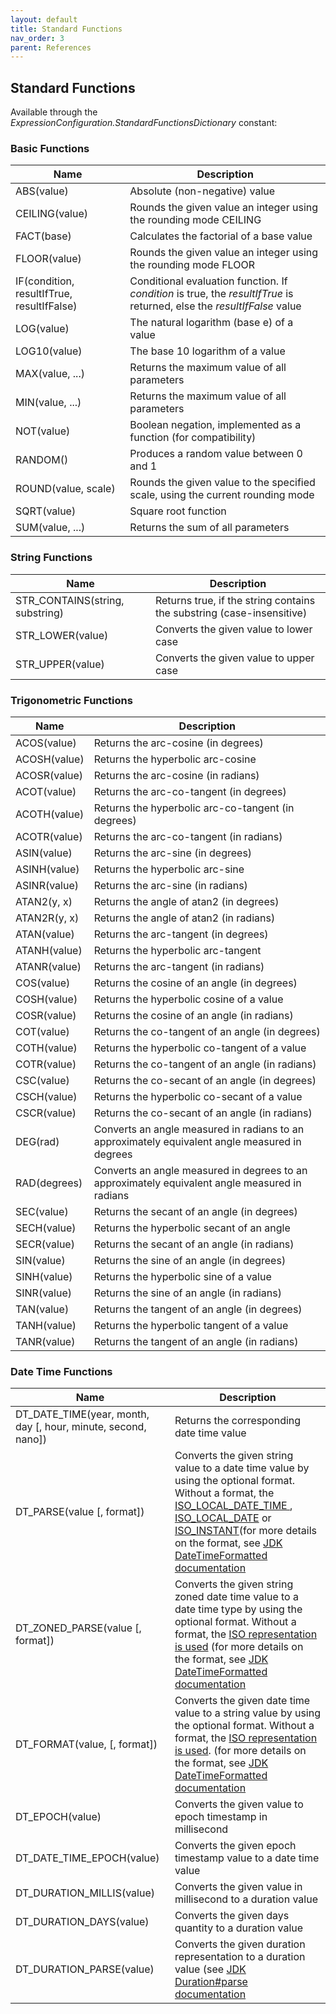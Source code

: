 ```yaml
---
layout: default
title: Standard Functions
nav_order: 3
parent: References
---
```


## Standard Functions

Available through the _ExpressionConfiguration.StandardFunctionsDictionary_ constant:

### Basic Functions

| Name                                       | Description                                                                                                             |
|--------------------------------------------|-------------------------------------------------------------------------------------------------------------------------|
| ABS(value)                                 | Absolute (non-negative) value                                                                                           |
| CEILING(value)                             | Rounds the given value an integer using the rounding mode CEILING                                                       |
| FACT(base)                                 | Calculates the factorial of a base value                                                                                |
| FLOOR(value)                               | Rounds the given value an integer using the rounding mode FLOOR                                                         |
| IF(condition, resultIfTrue, resultIfFalse) | Conditional evaluation function. If _condition_ is true, the _resultIfTrue_ is returned, else the _resultIfFalse_ value |
| LOG(value)                                 | The natural logarithm (base e) of a value                                                                               |
| LOG10(value)                               | The base 10 logarithm of a value                                                                                        |
| MAX(value, ...)                            | Returns the maximum value of all parameters                                                                             |
| MIN(value, ...)                            | Returns the maximum value of all parameters                                                                             |
| NOT(value)                                 | Boolean negation, implemented as a function (for compatibility)                                                         |
| RANDOM()                                   | Produces a random value between 0 and 1                                                                                 |
| ROUND(value, scale)                        | Rounds the given value to the specified scale, using the current rounding mode                                          |
| SQRT(value)                                | Square root function                                                                                                    |
| SUM(value, ...)                            | Returns the sum of all parameters                                                                                       |

### String Functions

| Name                            | Description                                                                 |
|---------------------------------|-----------------------------------------------------------------------|
| STR_CONTAINS(string, substring) | Returns true, if the string contains the substring (case-insensitive) |
| STR_LOWER(value)                | Converts the given value to lower case                                |
| STR_UPPER(value)                | Converts the given value to upper case                                |

### Trigonometric Functions

| Name         | Description                                                                                    |
|--------------|------------------------------------------------------------------------------------------------|
| ACOS(value)  | Returns the arc-cosine (in degrees)                                                            |
| ACOSH(value) | Returns the hyperbolic arc-cosine                                                              |
| ACOSR(value) | Returns the arc-cosine (in radians)                                                            |
| ACOT(value)  | Returns the arc-co-tangent (in degrees)                                                        |
| ACOTH(value) | Returns the hyperbolic arc-co-tangent (in degrees)                                             |
| ACOTR(value) | Returns the arc-co-tangent (in radians)                                                        |
| ASIN(value)  | Returns the arc-sine (in degrees)                                                              |
| ASINH(value) | Returns the hyperbolic arc-sine                                                                |
| ASINR(value) | Returns the arc-sine (in radians)                                                              |
| ATAN2(y, x)  | Returns the angle of atan2 (in degrees)                                                        |
| ATAN2R(y, x) | Returns the angle of atan2 (in radians)                                                        |
| ATAN(value)  | Returns the arc-tangent (in degrees)                                                           |
| ATANH(value) | Returns the hyperbolic arc-tangent                                                             |
| ATANR(value) | Returns the arc-tangent (in radians)                                                           |
| COS(value)   | Returns the cosine of an angle (in degrees)                                                    |
| COSH(value)  | Returns the hyperbolic cosine of a value                                                       |
| COSR(value)  | Returns the cosine of an angle (in radians)                                                    |
| COT(value)   | Returns the co-tangent of an angle (in degrees)                                                |
| COTH(value)  | Returns the hyperbolic co-tangent of a value                                                   |
| COTR(value)  | Returns the co-tangent of an angle (in radians)                                                |
| CSC(value)   | Returns the co-secant of an angle (in degrees)                                                 |
| CSCH(value)  | Returns the hyperbolic co-secant of a value                                                    |
| CSCR(value)  | Returns the co-secant of an angle (in radians)                                                 |
| DEG(rad)     | Converts an angle measured in radians to an approximately equivalent angle measured in degrees |
| RAD(degrees) | Converts an angle measured in degrees to an approximately equivalent angle measured in radians |
| SEC(value)   | Returns the secant of an angle (in degrees)                                                    |
| SECH(value)  | Returns the hyperbolic secant of an angle                                                      |
| SECR(value)  | Returns the secant of an angle (in radians)                                                    |
| SIN(value)   | Returns the sine of an angle (in degrees)                                                      |
| SINH(value)  | Returns the hyperbolic sine of a value                                                         |
| SINR(value)  | Returns the sine of an angle (in radians)                                                      |
| TAN(value)   | Returns the tangent of an angle (in degrees)                                                   |
| TANH(value)  | Returns the hyperbolic tangent of a value                                                      |
| TANR(value)  | Returns the tangent of an angle (in radians)                                                   |

### Date Time Functions

| Name                                                          | Description                                                                                                                                                                                                                                                                                                                                                                                                                                                                                                                                                                                                                                                                                                              |
|---------------------------------------------------------------|--------------------------------------------------------------------------------------------------------------------------------------------------------------------------------------------------------------------------------------------------------------------------------------------------------------------------------------------------------------------------------------------------------------------------------------------------------------------------------------------------------------------------------------------------------------------------------------------------------------------------------------------------------------------------------------------------------------------------|
| DT_DATE_TIME(year, month, day [, hour, minute, second, nano]) | Returns the corresponding date time value                                                                                                                                                                                                                                                                                                                                                                                                                                                                                                                                                                                                                                                                                |
| DT_PARSE(value [, format])                                    | Converts the given string value to a date time value by using the optional format. Without a format, the [ISO_LOCAL_DATE_TIME ](https://docs.oracle.com/en/java/javase/11/docs/api/java.base/java/time/format/DateTimeFormatter.html#ISO_LOCAL_DATE_TIME), [ISO_LOCAL_DATE](https://docs.oracle.com/en/java/javase/11/docs/api/java.base/java/time/format/DateTimeFormatter.html#ISO_LOCAL_DATE_TIME) or [ISO_INSTANT](https://docs.oracle.com/en/java/javase/11/docs/api/java.base/java/time/format/DateTimeFormatter.html#ISO_INSTANT)(for more details on the format, see [JDK DateTimeFormatted documentation](https://docs.oracle.com/en/java/javase/11/docs/api/java.base/java/time/format/DateTimeFormatter.html) |
| DT_ZONED_PARSE(value [, format])                              | Converts the given string zoned date time value to a date time type by using the optional format. Without a format, the [ISO representation is used](https://docs.oracle.com/en/java/javase/11/docs/api/java.base/java/time/format/DateTimeFormatter.html#ISO_ZONED_DATE_TIME) (for more details on the format, see [JDK DateTimeFormatted documentation](https://docs.oracle.com/en/java/javase/11/docs/api/java.base/java/time/format/DateTimeFormatter.html)                                                                                                                                                                                                                                                          |
| DT_FORMAT(value, [, format])                                  | Converts the given date time value to a string value by using the optional format. Without a format, the [ISO representation is used](https://docs.oracle.com/en/java/javase/11/docs/api/java.base/java/time/format/DateTimeFormatter.html#ISO_LOCAL_DATE_TIME). (for more details on the format, see [JDK DateTimeFormatted documentation](https://docs.oracle.com/en/java/javase/11/docs/api/java.base/java/time/format/DateTimeFormatter.html)                                                                                                                                                                                                                                                                        |
| DT_EPOCH(value)                                               | Converts the given value to epoch timestamp in millisecond                                                                                                                                                                                                                                                                                                                                                                                                                                                                                                                                                                                                                                                               |
| DT_DATE_TIME_EPOCH(value)                                     | Converts the given epoch timestamp value to a date time value                                                                                                                                                                                                                                                                                                                                                                                                                                                                                                                                                                                                                                                            |
| DT_DURATION_MILLIS(value)                                     | Converts the given value in millisecond to a duration value                                                                                                                                                                                                                                                                                                                                                                                                                                                                                                                                                                                                                                                              |
| DT_DURATION_DAYS(value)                                       | Converts the given days quantity to a duration value                                                                                                                                                                                                                                                                                                                                                                                                                                                                                                                                                                                                                                                                     |
| DT_DURATION_PARSE(value)                                      | Converts the given duration representation to a duration value (see [JDK Duration#parse documentation](https://docs.oracle.com/javase/11/docs/api/java/time/Duration.html#parse-java.lang.CharSequence-)                                                                                                                                                                                                                                                                                                                                                                                                                                                                                                                 | 

